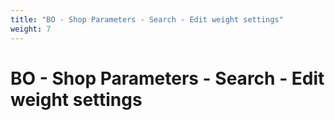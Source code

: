 ```yaml
---
title: "BO - Shop Parameters - Search - Edit weight settings"
weight: 7
---
```


# BO - Shop Parameters - Search - Edit weight settings
